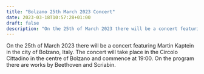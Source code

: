 ```yaml
---
title: "Bolzano 25th March 2023 Concert"
date: 2023-03-18T10:57:28+01:00
draft: false
description: "On the 25th of March 2023 there will be a concert featuring Martin Kaptein in the city of Bolzano, Italy. The concert will take place in the Circolo Cittadino in the centre of Bolzano and commence at 19:00. On the program there are works by Beethoven and Scriabin."
---
```


On the 25th of March 2023 there will be a concert featuring Martin Kaptein in the city of Bolzano, Italy. The concert will take place in the Circolo Cittadino in the centre of Bolzano and commence at 19:00. On the program there are works by Beethoven and Scriabin.
